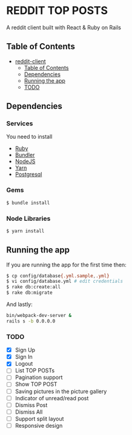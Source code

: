 # REDDIT TOP POSTS

A reddit client built with React & Ruby on Rails

## Table of Contents

* [reddit-client](#reddit-client)
    * [Table of Contents](#table-of-contents)
    * [Dependencies](#dependencies)
    * [Running the app](#running-the-app)
    * [TODO](#todo)

## Dependencies

### Services

You need to install

- [Ruby](https://www.ruby-lang.org/)
- [Bundler](https://bundler.io/)
- [NodeJS](https://nodejs.com/)
- [Yarn](https://yarnpkg.com)
- [Postgresql](https://postgresql.org/)

### Gems

```bash
$ bundle install
```

### Node Libraries

```bash
$ yarn install
```

## Running the app

If you are running the app for the first time then:

```bash
$ cp config/database{.yml.sample,.yml}
$ vi config/database.yml # edit credentials
$ rake db:create:all
$ rake db:migrate
```

And lastly:

```bash
bin/webpack-dev-server &
rails s -b 0.0.0.0
```

### TODO

- [x] Sign Up
- [x] Sign In
- [x] Logout
- [ ] List TOP POSTs
- [ ] Pagination support
- [ ] Show TOP POST
- [ ] Saving pictures in the picture gallery
- [ ] Indicator of unread/read post
- [ ] Dismiss Post
- [ ] Dismiss All
- [ ] Support split layout
- [ ] Responsive design
